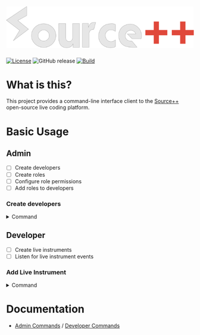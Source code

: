 # ![](https://github.com/sourceplusplus/live-platform/blob/master/.github/media/sourcepp_logo.svg)

[![License](https://img.shields.io/github/license/sourceplusplus/interface-cli)](LICENSE)
![GitHub release](https://img.shields.io/github/v/release/sourceplusplus/interface-cli?include_prereleases)
[![Build](https://github.com/sourceplusplus/interface-cli/actions/workflows/build.yml/badge.svg)](https://github.com/sourceplusplus/interface-cli/actions/workflows/build.yml)

# What is this?

This project provides a command-line interface client to the [Source++](https://github.com/sourceplusplus/live-platform) open-source live coding platform.

# Basic Usage

## Admin

- [ ] Create developers
- [ ] Create roles
- [ ] Configure role permissions
- [ ] Add roles to developers

### Create developers

<details>
  <summary>Command</summary>

  ```sh
  ./spp-cli admin add-developer bob@email.com
  ```
</details>

## Developer

- [ ] Create live instruments
- [ ] Listen for live instrument events

### Add Live Instrument

<details>
  <summary>Command</summary>

  ```sh
  ./spp-cli developer add-live-breakpoint com.company.Webapp 42
  ```
</details>

# Documentation
- [Admin Commands](https://docs.sourceplusplus.com/implementation/tools/clients/cli/admin/) / [Developer Commands](https://docs.sourceplusplus.com/implementation/tools/clients/cli/developer/)
